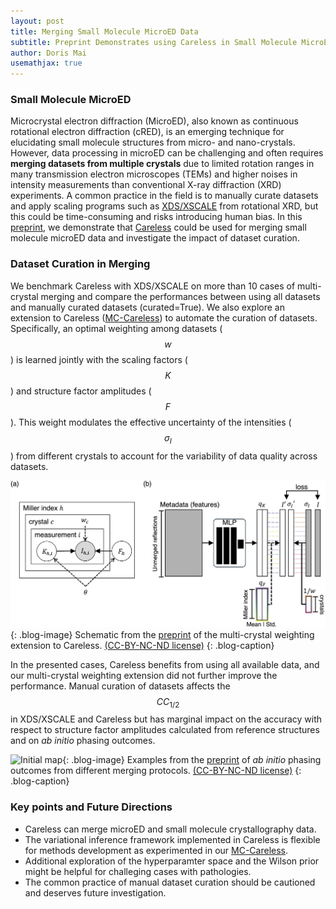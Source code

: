 ```yaml
---
layout: post
title: Merging Small Molecule MicroED Data
subtitle: Preprint Demonstrates using Careless in Small Molecule MicroED
author: Doris Mai
usemathjax: true
---
```


### Small Molecule MicroED
<!-- For decades, single-crystal X-ray diffraction (SCXRD) has been the gold standard for structure elucidation for small molecules.  -->
Microcrystal electron diffraction (MicroED), also known as continuous rotational electron diffraction (cRED), is an emerging technique for elucidating small molecule structures from micro- and nano-crystals. 
However, data processing in microED can be challenging and often requires **merging datasets from multiple crystals** due to limited rotation ranges in many transmission electron microscopes (TEMs) and higher noises in intensity measurements than conventional X-ray diffraction (XRD) experiments. 
A common practice in the field is to manually curate datasets and apply scaling programs such as [XDS/XSCALE](https://doi.org/10.1107/S0907444909047337) from rotational XRD, but this could be time-consuming and risks introducing human bias. In this [preprint](https://doi.org/10.26434/chemrxiv-2024-62bmk), we demonstrate that [Careless](https://github.com/rs-station/careless) could be used for merging small molecule microED data and investigate the impact of dataset curation.

### Dataset Curation in Merging
We benchmark Careless with XDS/XSCALE on more than 10 cases of multi-crystal merging and compare the performances between using all datasets and manually curated datasets (curated=True). 
We also explore an extension to Careless ([MC-Careless](https://github.com/DorisMai/careless/tree/multi_xtal_sig)) to automate the curation of datasets. Specifically, an optimal weighting among datasets ($$w$$) is learned jointly with the scaling factors ($$K$$) and structure factor amplitudes ($$F$$). 
This weight modulates the effective uncertainty of the intensities ($$\sigma_I$$) from different crystals to account for the variability of data quality across datasets.

![Schematic of weighting](/assets/posts/2024-08-22-small-molecule-microed/mc-careless-schematic.png){: .blog-image} 
Schematic from the [preprint](https://doi.org/10.26434/chemrxiv-2024-62bmk) of the multi-crystal weighting extension to Careless. [(CC-BY-NC-ND license)](https://creativecommons.org/licenses/by-nc-nd/4.0/)
{: .blog-caption}

In the presented cases, Careless benefits from using all available data, and our multi-crystal weighting extension did not further improve the performance. Manual curation of datasets affects the $$CC_{1/2}$$ in XDS/XSCALE and Careless but has marginal impact on the accuracy with respect to structure factor amplitudes calculated from reference structures and on *ab initio* phasing outcomes. 

![Initial map](/assets/posts/2024-08-22-small-molecule-microed/preliminary-maps.png){: .blog-image} 
Examples from the [preprint](https://doi.org/10.26434/chemrxiv-2024-62bmk) of *ab initio* phasing outcomes from different merging protocols. [(CC-BY-NC-ND license)](https://creativecommons.org/licenses/by-nc-nd/4.0/)
{: .blog-caption}

### Key points and Future Directions
- Careless can merge microED and small molecule crystallography data.
- The variational inference framework implemented in Careless is flexible for methods development as experimented in our [MC-Careless](https://github.com/DorisMai/careless/tree/multi_xtal_sig).
- Additional exploration of the hyperparamter space and the Wilson prior might be helpful for challeging cases with pathologies.
- The common practice of manual dataset curation should be cautioned and deserves future investigation.